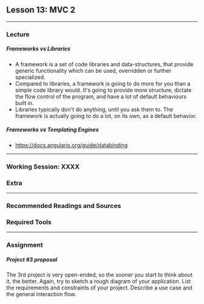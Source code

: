 ## Lesson 13: MVC 2



---

### Lecture

##### Frameworks vs Libraries

* A framework is a set of code libraries and data-structures, that provide generic functionality which can be used, overridden or further specialized.
* Compared to libraries, a framework is going to do more for you than a simple code library would. It's going to provide more structure, dictate the flow control of the program, and have a lot of default behaviours built in.
* Libraries typically don't do anything, until you ask them to. The framework is actually going to do a lot, on its own, as a default behavior.

##### Frameworks vs Templating Engines

* https://docs.angularjs.org/guide/databinding


---

### Working Session: XXXX


	
### Extra


---

### Recommended Readings and Sources




### Required Tools

---

### Assignment

##### Project #3 proposal

The 3rd project is very open-ended, so the sooner you start to think about it, the better. Again, try to sketch a rough diagram of your application. List the requirements and constraints of your project. Describe a use case and the general interaction flow.

